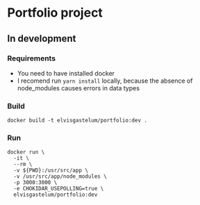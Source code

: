 # Portfolio project

## In development
### Requirements
- You need to have installed docker
- I recomend run ```yarn install``` locally, because the absence of node_modules causes errors in data types 

### Build
```
docker build -t elvisgastelum/portfolio:dev .
```

### Run
```
docker run \
  -it \
  --rm \
  -v ${PWD}:/usr/src/app \
  -v /usr/src/app/node_modules \
  -p 3000:3000 \
  -e CHOKIDAR_USEPOLLING=true \
  elvisgastelum/portfolio:dev
```